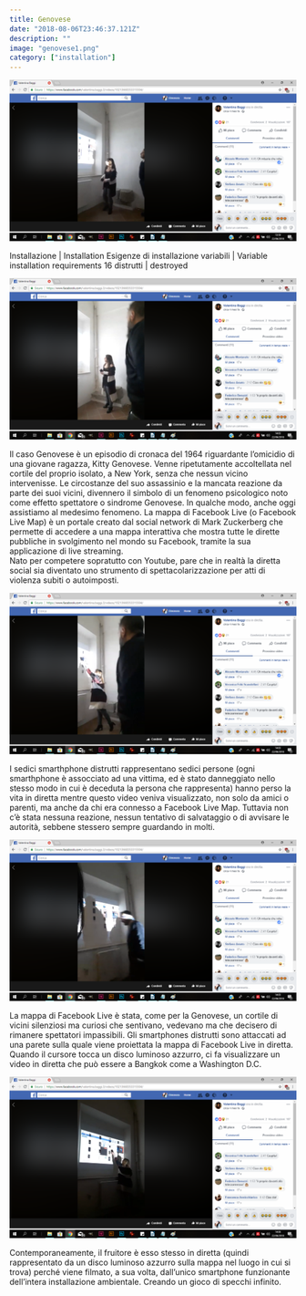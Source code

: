 ```yaml
---
title: Genovese
date: "2018-08-06T23:46:37.121Z"
description: ""
image: "genovese1.png"
category: ["installation"]
---
```


![genovese](genovese1.png)

Installazione | Installation
Esigenze di installazione variabili | Variable installation requirements
16 distrutti | destroyed

![genovese](genovese2.png)

Il caso Genovese è un episodio di cronaca del 1964 riguardante l’omicidio di una giovane ragazza, Kitty Genovese. Venne ripetutamente accoltellata nel cortile del proprio isolato, a New York, senza che nessun vicino intervenisse. Le circostanze del suo assassinio e la mancata reazione da parte dei suoi vicini, divennero il simbolo di un fenomeno psicologico noto come effetto spettatore o sindrome Genovese.
In qualche modo, anche oggi assistiamo al medesimo fenomeno.
La mappa di Facebook Live (o Facebook Live Map) è un portale creato dal social network di Mark Zuckerberg che permette di accedere a una mappa interattiva che mostra tutte le dirette pubbliche in svolgimento nel mondo su Facebook, tramite la sua applicazione di live streaming. <br />Nato per competere sopratutto con Youtube, pare che in realtà la diretta social sia diventato uno strumento di spettacolarizzazione per atti di violenza subiti o autoimposti.

![genovese](genovese3.png)

I sedici smarthphone distrutti rappresentano sedici persone (ogni smarthphone è assocciato ad una vittima, ed è stato danneggiato nello stesso modo in cui è deceduta la persona che rappresenta) hanno perso la vita in diretta mentre questo video veniva visualizzato, non solo da amici o parenti, ma anche da chi era connesso a Facebook Live Map. Tuttavia non c’è stata nessuna reazione, nessun tentativo di salvataggio o di avvisare le autorità, sebbene stessero sempre guardando in molti.

![genovese](genovese4.png)

La mappa di Facebook Live è stata, come per la Genovese, un cortile di vicini silenziosi ma curiosi che sentivano, vedevano ma che decisero di rimanere spettatori impassibili.
Gli smartphones distrutti sono attaccati ad una parete sulla quale viene proiettata la mappa di Facebook Live in diretta. Quando il cursore tocca un disco luminoso azzurro, ci fa visualizzare un video in diretta che può essere a Bangkok come a Washington D.C.

![genovese](genovese5.png)

Contemporaneamente, il fruitore è esso stesso in diretta (quindi rappresentato da un disco luminoso azzurro sulla mappa nel luogo in cui si trova) perché viene filmato, a sua volta, dall’unico smartphone funzionante dell’intera installazione ambientale. Creando un gioco di specchi infinito.
